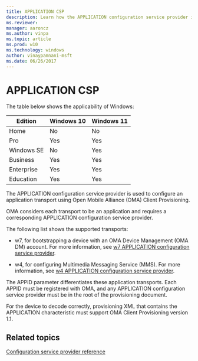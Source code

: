 ```yaml
---
title: APPLICATION CSP
description: Learn how the APPLICATION configuration service provider is used to configure an application transport using Open Mobile Alliance (OMA) Client Provisioning.
ms.reviewer: 
manager: aaroncz
ms.author: vinpa
ms.topic: article
ms.prod: w10
ms.technology: windows
author: vinaypamnani-msft
ms.date: 06/26/2017
---
```


# APPLICATION CSP

The table below shows the applicability of Windows:

|Edition|Windows 10|Windows 11|
|--- |--- |--- |
|Home|No|No|
|Pro|Yes|Yes|
|Windows SE|No|Yes|
|Business|Yes|Yes|
|Enterprise|Yes|Yes|
|Education|Yes|Yes|

The APPLICATION configuration service provider is used to configure an application transport using Open Mobile Alliance (OMA) Client Provisioning.

OMA considers each transport to be an application and requires a corresponding APPLICATION configuration service provider.

The following list shows the supported transports:

- w7, for bootstrapping a device with an OMA Device Management (OMA DM) account. For more information, see [w7 APPLICATION configuration service provider](w7-application-csp.md).

- w4, for configuring Multimedia Messaging Service (MMS). For more information, see [w4 APPLICATION configuration service provider](w4-application-csp.md).

The APPID parameter differentiates these application transports. Each APPID must be registered with OMA, and any APPLICATION configuration service provider must be in the root of the provisioning document.

For the device to decode correctly, provisioning XML that contains the APPLICATION characteristic must support OMA Client Provisioning version 1.1.

## Related topics

[Configuration service provider reference](configuration-service-provider-reference.md)

